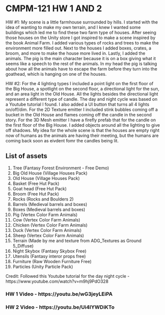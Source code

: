 # CMPM-121 HW 1 AND 2
 
<p>HW #1: My scene is a little farmhouse surrounded by hills. I started with the idea of wanting to make my own terrain, and I knew I wanted
some buildings which led me to find these two farm type of houses. After seeing those houses on the Unity store I got inspired to make 
a scene inspired by the book Animal Farm. I added various types of rocks and trees to make the environment more filled out. Next to the 
houses I added boxes, crates, a broom, and more to make the house more lived in. Lastly, I added the animals. The pig is the main character 
because it is on a box giving what it seems like a speech to the rest of the animals. In my head the pig is talking about how all the animals have to escape the farm before they turn into the goathead, which is hanging on one of the houses.</p>

<p>HW #2: For the 4 lighting types I included a point light on the first floor of the Big House, a spotlight on the second floor, a directional light for the sun, and an area light in the Old House. All the lights besides the directional light represent a different type of candle. The day and night cycle was based on a Youtube tutorial I found. I also added a UI button that turns all 4 lights on/off/dim. For the 2D Texture emitter I included stink bubbles coming off a bucket in the Old House and flames coming off the candle in the second story. For the 3D Mesh emitter I have a firefly prefab that for the candle on the first floor of the Big House. I added objects around all the lighting to give off shadows. My idea for the whole scene is that the houses are empty right now of humans as the animals are having their meeting, but the humans are coming back soon as eivdent fomr the candles being lit.</p>

## List of assets
<ol>
    <li>Tree (Fantasy Forest Environment - Free Demo)</li>
    <li>Big Old House (Village Houses Pack)</li>
    <li>Old House (Village Houses Pack)</li>
    <li>Basket (Free Hut Pack)</li>
    <li>Goat head (Free Hut Pack)</li>
    <li>Broom (Free Hut Pack)</li>
    <li>Rocks (Rocks and Boulders 2)</li>
    <li>Barrels (Medieval barrels and boxes)</li>
    <li>Boxes (Medieval barrels and boxes)</li>
    <li>Pig (Vertex Color Farm Animals)</li>
    <li>Cow (Vertex Color Farm Animals)</li>
    <li>Chicken (Vertex Color Farm Animals)</li>
    <li>Duck (Vertex Color Farm Animals)</li>
    <li>Sheep (Vertex Color Farm Animals)</li>
    <li>Terrain (Made by me and texture from ADG_Textures as Ground 5_Diffuse)</li>
    <li>Night Skybox (Fantasy Skybox Free)</li>
    <li>Utensils (Fantasy interor props free)</li>
    <li>Furniture (Raw Wooden Furniture Free)</li>
    <li>Particles (Unity Particle Pack)</li>
</ol>

<p>Credit: Followed this Youtube tutorial for the day night cycle - https://www.youtube.com/watch?v=m9hj9PdO328 </p>

<h3>HW 1 Video - https://youtu.be/wG3jeyLEiPA</h3>
<h3>HW 2 Video - https://youtu.be/Ui4IYWDiKTo</h3>
